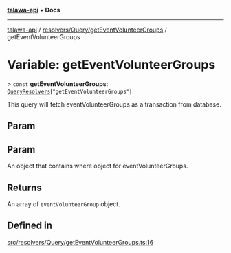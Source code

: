 [**talawa-api**](../../../../README.md) • **Docs**

***

[talawa-api](../../../../modules.md) / [resolvers/Query/getEventVolunteerGroups](../README.md) / getEventVolunteerGroups

# Variable: getEventVolunteerGroups

\> `const` **getEventVolunteerGroups**: [`QueryResolvers`](../../../../types/generatedGraphQLTypes/type-aliases/QueryResolvers.md)\[`"getEventVolunteerGroups"`\]

This query will fetch eventVolunteerGroups as a transaction from database.

## Param

## Param

An object that contains where object for eventVolunteerGroups.

## Returns

An array of `eventVolunteerGroup` object.

## Defined in

[src/resolvers/Query/getEventVolunteerGroups.ts:16](https://github.com/PalisadoesFoundation/talawa-api/blob/f4877b986932181336f42a7336754de05976cd97/src/resolvers/Query/getEventVolunteerGroups.ts#L16)
